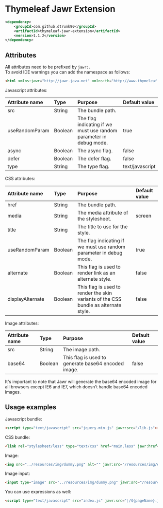 Thymeleaf Jawr Extension
========================

```xml
<dependency>
	<groupId>com.github.dtrunk90</groupId>
	<artifactId>thymeleaf-jawr-extension</artifactId>
	<version>1.1.2</version>
</dependency>
```

Attributes
----------

All attributes need to be prefixed by `jawr:`.<br />
To avoid IDE warnings you can add the namespace as follows:
```html
<html xmlns:jawr="http://jawr.java.net" xmlns:th="http://www.thymeleaf.org"></html>
```

Javascript attributes:

| Attribute name | Type    | Purpose                                                            | Default value   |
| :------------- | :------ | :----------------------------------------------------------------- | :-------------- |
| src            | String  | The bundle path.                                                   |                 |
| useRandomParam | Boolean | The flag indicating if we must use random parameter in debug mode. | true            |
| async          | Boolean | The async flag.                                                    | false           |
| defer          | Boolean | The defer flag.                                                    | false           |
| type           | String  | The type flag.                                                     | text/javascript |

CSS attributes:

| Attribute name   | Type    | Purpose                                                                             | Default value |
| :--------------- | :------ | :---------------------------------------------------------------------------------- | :------------ |
| href             | String  | The bundle path.                                                                    |               |
| media            | String  | The media attribute of the stylesheet.                                              | screen        |
| title            | String  | The title to use for the style.                                                     |               |
| useRandomParam   | Boolean | The flag indicating if we must use random parameter in debug mode.                  | true          |
| alternate        | Boolean | This flag is used to render link as an alternate style.                             | false         |
| displayAlternate | Boolean | This flag is used to render the skin variants of the CSS bundle as alternate style. | false         |

Image attributes:

| Attribute name   | Type    | Purpose                                                                             | Default value |
| :--------------- | :------ | :---------------------------------------------------------------------------------- | :------------ |
| src              | String  | The image path.                                                                     |               |
| base64           | Boolean | This flag is used to generate base64 encoded image.                                 | false         |

It's important to note that Jawr will generate the base64 encoded image for all browsers except IE6 and IE7, which doesn't handle base64 encoded images.

Usage examples
--------------

Javascript bundle:
```html
<script type="text/javascript" src="jquery.min.js" jawr:src="/lib.js"></script>
```

CSS bundle:
```html
<link rel="stylesheet/less" type="text/css" href="main.less" jawr:href="/all.css" />
```

Image:
```html
<img src="../resources/img/dummy.png" alt="" jawr:src="/resources/img/dummy.png" />
```

Image input:
```html
<input type="image" src="../resources/img/dummy.png" jawr:src="/resources/img/dummy.png" />
```

You can use expressions as well:
```html
<script type="text/javascript" src="index.js" jawr:src="|/${pageName}.js|"></script>
```